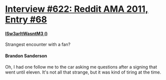 # [Interview #622: Reddit AMA 2011, Entry #68](https://www.theoryland.com/intvmain.php?i=622#68)

#### [ISw3arItWasntM3 ()](http://www.reddit.com/r/Fantasy/comments/k0fp8/iama_professional_fantasy_novelist_named_brandon/c2gk8gl)

Strangest encounter with a fan?

#### Brandon Sanderson

Oh, I had one follow me to the car asking me questions after a signing that went until eleven. It's not all that strange, but it was kind of tiring at the time.

